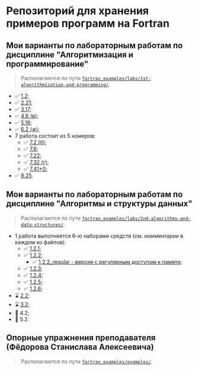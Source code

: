 # Репозиторий для хранения примеров программ на Fortran

## Мои варианты по лабораторным работам по дисциплине "Алгоритмизация и программирование"

> Располагаются по пути [`fortran_examples/labs/1st-algorithmization-and-programming/`](https://github.com/seigtm/fortran_examples/tree/master/labs/1st-algorithmization-and-programming/).

* ✅ [1.2](https://github.com/seigtm/fortran_examples/tree/master/labs/1st-algorithmization-and-programming/1.2);
* ✅ [2.21](https://github.com/seigtm/fortran_examples/tree/master/labs/1st-algorithmization-and-programming/2.21);
* ✅ [3.17](https://github.com/seigtm/fortran_examples/tree/master/labs/1st-algorithmization-and-programming/3.17);
* ✅ [4.6 (в)](https://github.com/seigtm/fortran_examples/tree/master/labs/1st-algorithmization-and-programming/4.6v);
* ✅ [5.18](https://github.com/seigtm/fortran_examples/tree/master/labs/1st-algorithmization-and-programming/5.18);
* ✅ [6.2 (ж)](https://github.com/seigtm/fortran_examples/tree/master/labs/1st-algorithmization-and-programming/6.2zh);
* 7 работа состоит из 5 номеров:
  * ✅ [7.2 (б)](https://github.com/seigtm/fortran_examples/tree/master/labs/1st-algorithmization-and-programming/7.2b);
  * ✅ [7.6](https://github.com/seigtm/fortran_examples/tree/master/labs/1st-algorithmization-and-programming/7.6);
  * ✅ [7.22](https://github.com/seigtm/fortran_examples/tree/master/labs/1st-algorithmization-and-programming/7.22);
  * ✅ [7.32 (г)](https://github.com/seigtm/fortran_examples/tree/master/labs/1st-algorithmization-and-programming/7.32g);
  * ✅ [7.41+()](https://github.com/seigtm/fortran_examples/tree/master/labs/1st-algorithmization-and-programming/7.41plus);
* ✅ [8.25](https://github.com/seigtm/fortran_examples/tree/master/labs/1st-algorithmization-and-programming/8.25).

## Мои варианты по лабораторным работам по дисциплине "Алгоритмы и структуры данных"

> Располагаются по пути [`fortran_examples/labs/2nd-algorithms-and-data-structures/`](https://github.com/seigtm/fortran_examples/tree/master/labs/2nd-algorithms-and-data-structures/).

* 1 работа выполняется 6-ю наборами средств (см. комментарии в каждом из файлов):
  * ✅ [1.2.1](https://github.com/seigtm/fortran_examples/tree/master/labs/2nd-algorithms-and-data-structures/1.2/1);
  * ✅ [1.2.2](https://github.com/seigtm/fortran_examples/tree/master/labs/2nd-algorithms-and-data-structures/1.2/2);
    * ✅ [1.2.2_regular - версия с регулярным доступом к памяти](https://github.com/seigtm/fortran_examples/tree/master/labs/2nd-algorithms-and-data-structures/1.2/2_regular);
  * ✅ [1.2.3](https://github.com/seigtm/fortran_examples/tree/master/labs/2nd-algorithms-and-data-structures/1.2/3);
  * ✅ [1.2.4](https://github.com/seigtm/fortran_examples/tree/master/labs/2nd-algorithms-and-data-structures/1.2/4);
  * ✅ [1.2.5](https://github.com/seigtm/fortran_examples/tree/master/labs/2nd-algorithms-and-data-structures/1.2/5);
  * ✅ [1.2.6](https://github.com/seigtm/fortran_examples/tree/master/labs/2nd-algorithms-and-data-structures/1.2/6);
* ⌛ [2.2](https://github.com/seigtm/fortran_examples/tree/master/labs/2nd-algorithms-and-data-structures/2.2);
* ⌛ [3.2](https://github.com/seigtm/fortran_examples/tree/master/labs/2nd-algorithms-and-data-structures/3.2);
* 📛 4.2;
* 📛 5.2.

## Опорные упражнения преподавателя (Фёдорова Станислава Алексеевича)

> Располагаются по пути [`fortran_examples/examples/`](https://github.com/seigtm/fortran_examples/tree/master/examples).
